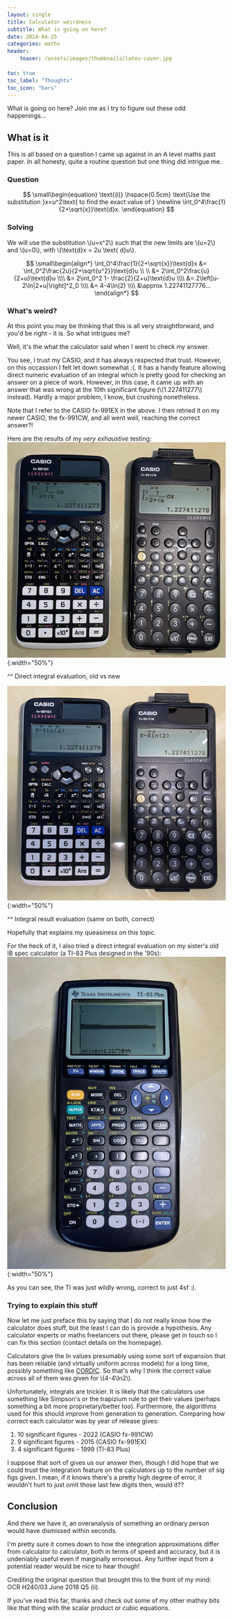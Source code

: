 ```yaml
---
layout: single
title: Calculator weirdness
subtitle: What is going on here?
date: 2024-04-25
categories: maths
header:
    teaser: /assets/images/thumbnails/latex-cover.jpg

toc: true
toc_label: "Thoughts"
toc_icon: "bars"
---
```

What is going on here? Join me as I try to figure out these odd happenings...

## What is it
This is all based on a question I came up against in an A level maths past paper. In all honesty, quite a routine question but one thing did intrigue me.

### Question

$$
\small\begin{equation}
\text{(i)} \hspace{0.5cm} \text{Use the substitution }x=u^2\text{ to find the exact value of }
\newline \int_0^4\frac{1}{2+\sqrt{x}}\text{d}x.
\end{equation}
$$

### Solving
We will use the substitution \\(u=x^2\\) such that the new limits are \\(u=2\\) and \\(u=0\\), with \\(\text{d}x = 2u \text{ d}u\\).

$$
\small\begin{align*}
\int_0^4\frac{1}{2+\sqrt{x}}\text{d}x &= \int_0^2\frac{2u}{2+\sqrt{u^2}}\text{d}u
\\ \\ &= 2\int_0^2\frac{u}{2+u}\text{d}u
\\\\ &= 2\int_0^2 1- \frac{2}{2+u}\text{d}u
\\\\ &= 2\left[u-2\ln|2+u|\right]^2_0
\\\\ &= 4-4\ln(2)
\\\\ &\approx 1.22741127776...
\end{align*}
$$

### What's weird?
At this point you may be thinking that this is all very straightforward, and you'd be right - it is. So what intrigues me?

Well, it's the what the calculator said when I went to check my answer.

You see, I trust my CASIO, and it has always respected that trust. However, on this occassion I felt let down somewhat :(. It has a handy feature allowing direct numeric evaluation of an integral which is pretty good for checking an answer on a piece of work. However, in this case, it came up with an answer that was wrong at the 10th significant figure (\\(1.227411277\\) instead). Hardly a major problem, I know, but crushing nonetheless.

Note that I refer to the CASIO fx-991EX in the above. I then retried it on my newer CASIO, the fx-991CW, and all went well, reaching the correct answer?!

Here are the results of my _very exhaustive_ testing:
![integral calculated](\assets\images\in_posts\calculator_post_apr_24\IMG_5965.jpg){:width="50%"}

^^ Direct integral evaluation, old vs new

![integral calculated](\assets\images\in_posts\calculator_post_apr_24\IMG_5966.jpg){:width="50%"}

^^ Integral result evaluation (same on both, correct)

Hopefully that explains my queasiness on this topic.

For the heck of it, I also tried a direct integral evaluation on my sister's old IB spec calculator (a TI-83 Plus designed in the '90s):
![integral calculated](\assets\images\in_posts\calculator_post_apr_24\IMG_5967.jpg){:width="50%"}

As you can see, the TI was just wildly wrong, correct to just 4sf :(.

### Trying to explain this stuff
Now let me just preface this by saying that I do not really know how the calculator does stuff, but the least I can do is provide a hypothesis. Any calculator experts or maths freelancers out there, please get in touch so I can fix this section (contact details on the homepage).

Calculators give the ln values presumably using some sort of expansion that has been reliable (and virtually uniform across models) for a long time, possibly something like [CORDIC](https://en.wikipedia.org/wiki/CORDIC). So that's why I think the correct value across all of them was given for \\(4-4\ln2\\).

Unfortunately, integrals are trickier. It is likely that the calculators use something like Simpson's or the trapizium rule to get their values (perhaps something a bit more proprietary/better too). Furthermore, the algorithms used for this should improve from generation to generation. Comparing how correct each calculator was by year of release gives:
1.  10 significant figures - 2022 (CASIO fx-991CW)
2.  9 significant figures - 2015 (CASIO fx-991EX)
3.  4 significant figures - 1999 (TI-83 Plus)

I suppose that sort of gives us our answer then, though I did hope that we could trust the integration feature on the calculators up to the number of sig figs given. I mean, if it knows there's a pretty high degree of error, it wouldn't hurt to just omit those last few digits then, would it??

## Conclusion
And there we have it, an overanalysis of something an ordinary person would have dismissed within seconds.

I'm pretty sure it comes down to how the integration approximations differ from calculator to calculator, both in terms of speed and accuracy, but it is undeniably useful even if marginally erroneous. Any further input from a potential reader would be nice to hear though!

Crediting the original question that brought this to the front of my mind: OCR H240/03 June 2018 Q5 (ii).

If you've read this far, thanks and check out some of my other mathsy bits like that thing with the scalar product or cubic equations.